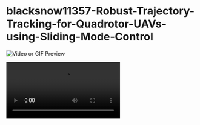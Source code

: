 # blacksnow11357-Robust-Trajectory-Tracking-for-Quadrotor-UAVs-using-Sliding-Mode-Control

<img src="traj_ortho_view.mp4" alt="Video or GIF Preview" />

![Video or GIF Preview](Robust-Trajectory-Tracking-for-Quadrotor-UAVs-using-Sliding-Mode-Controltraj_ortho_view.mp4)

